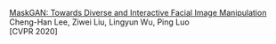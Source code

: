 [MaskGAN: Towards Diverse and Interactive Facial Image Manipulation](https://arxiv.org/pdf/1907.11922.pdf)  
Cheng-Han Lee, Ziwei Liu, Lingyun Wu, Ping Luo  
[CVPR 2020]





